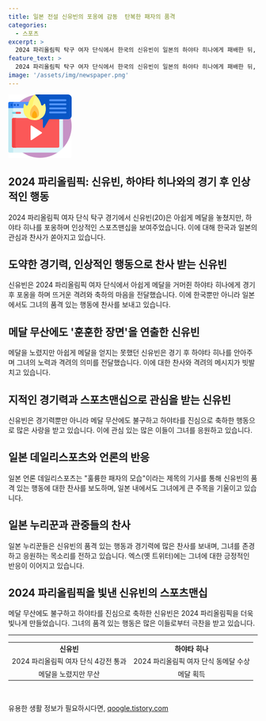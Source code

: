 ```yaml
---
title: 일본 전설 신유빈의 포옹에 감동  탄복한 패자의 품격
categories:
  - 스포츠
excerpt: >
  2024 파리올림픽 탁구 여자 단식에서 한국의 신유빈이 일본의 하야타 히나에게 패배한 뒤, 뜨거운 포옹을 나누며 스포츠맨십을 보여줬다. 신유빈은 경기 중에도 미소를 잃지 않고 힘든 상황에서도 존경받는 행동을 보였다. 이에 대한 감동적인 장면을 보인 신유빈에게 일본 누리꾼들도 찬사를 보내고 있으며, 일본의 선수들과의 명승부와 경기 매너까지 통해 인상을 심어줬다. 2021년 도쿄올림픽 혼합 복식 금메달리스트인 이토 미마도 신유빈과 하야타의 행동에 감동을 표현했다.
feature_text: >
  2024 파리올림픽 탁구 여자 단식에서 한국의 신유빈이 일본의 하야타 히나에게 패배한 뒤, 뜨거운 포옹을 나누며 스포츠맨십을 보여줬다. 신유빈은 경기 중에도 미소를 잃지 않고 힘든 상황에서도 존경받는 행동을 보였다. 이에 대한 감동적인 장면을 보인 신유빈에게 일본 누리꾼들도 찬사를 보내고 있으며, 일본의 선수들과의 명승부와 경기 매너까지 통해 인상을 심어줬다. 2021년 도쿄올림픽 혼합 복식 금메달리스트인 이토 미마도 신유빈과 하야타의 행동에 감동을 표현했다.
image: '/assets/img/newspaper.png'
---
```


<p><img src="/assets/img/news.png" alt="rentncar 속보" /></p>

<h2>2024 파리올림픽: 신유빈, 하야타 히나와의 경기 후 인상적인 행동</h2>

<p data-ke-size="size16">2024 파리올림픽 여자 단식 탁구 경기에서 신유빈(20)은 아쉽게 메달을 놓쳤지만, 하야타 히나를 포옹하며 인상적인 스포츠맨십을 보여주었습니다. 이에 대해 한국과 일본의 관심과 찬사가 쏟아지고 있습니다.</p>

<h2>도약한 경기력, 인상적인 행동으로 찬사 받는 신유빈</h2>

<p>신유빈은 2024 파리올림픽 여자 단식에서 아쉽게 메달을 거머쥔 하야타 히나에게 경기 후 포옹을 하며 뜨거운 격려와 축하의 마음을 전달했습니다. 이에 한국뿐만 아니라 일본에서도 그녀의 품격 있는 행동에 찬사를 보내고 있습니다.</p>

<h2>메달 무산에도 '훈훈한 장면'을 연출한 신유빈</h2>

<p>메달을 노렸지만 아쉽게 메달을 얻지는 못했던 신유빈은 경기 후 하야타 히나를 안아주며 그녀의 노력과 격려의 의미를 전달했습니다. 이에 대한 찬사와 격려의 메시지가 빗발치고 있습니다.</p>

<h2>지적인 경기력과 스포츠맨십으로 관심을 받는 신유빈</h2>

<p>신유빈은 경기력뿐만 아니라 메달 무산에도 불구하고 하야타를 진심으로 축하한 행동으로 많은 사랑을 받고 있습니다. 이에 관심 있는 많은 이들이 그녀를 응원하고 있습니다.</p>

<h2>일본 데일리스포츠와 언론의 반응</h2>

<p>일본 언론 데일리스포츠는 "훌륭한 패자의 모습"이라는 제목의 기사를 통해 신유빈의 품격 있는 행동에 대한 찬사를 보도하며, 일본 내에서도 그녀에게 큰 주목을 기울이고 있습니다.</p>

<h2>일본 누리꾼과 관중들의 찬사</h2>

<p>일본 누리꾼들은 신유빈의 품격 있는 행동과 경기력에 많은 찬사를 보내며, 그녀를 존경하고 응원하는 목소리를 전하고 있습니다. 엑스(옛 트위터)에는 그녀에 대한 긍정적인 반응이 이어지고 있습니다.</p>

<h2>2024 파리올림픽을 빛낸 신유빈의 스포츠맨십</h2>

<p>메달 무산에도 불구하고 하야타를 진심으로 축하한 신유빈은 2024 파리올림픽을 더욱 빛나게 만들었습니다. 그녀의 품격 있는 행동은 많은 이들로부터 극찬을 받고 있습니다.</p>

<hr>

<table>
  <tr>
    <td style="text-align: center; height: 17px;"><b>신유빈</b></td>
    <td style="text-align: center; height: 17px;"><b>하야타 히나</b></td>
  </tr>
  <tr>
    <td style="text-align: center; height: 17px;">2024 파리올림픽 여자 단식 4강전 통과</td>
    <td style="text-align: center; height: 17px;">2024 파리올림픽 여자 단식 동메달 수상</td>
  </tr>
  <tr>
    <td style="text-align: center; height: 17px;">메달을 노렸지만 무산</td>
    <td style="text-align: center; height: 17px;">메달 획득</td>
  </tr>
</table>

<p data-ke-size="size16">&nbsp;</p>
유용한 생활 정보가 필요하시다면, <a href="https://qoogle.tistory.com" rel="dofollow">qoogle.tistory.com</a>


